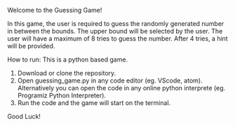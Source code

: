 Welcome to the Guessing Game!

In this game, the user is required to guess the randomly generated number in between the bounds. 
The upper bound will be selected by the user.
The user will have a maximum of 8 tries to guess the number.
After 4 tries, a hint will be provided.

How to run:
This is a python based game.
1) Download or clone the repository. 
2) Open guessing_game.py in any code editor (eg. VScode, atom). Alternatively you can open the code in any online python interprete (eg. Programiz Python Interpreter).
3) Run the code and the game will start on the terminal.

Good Luck!